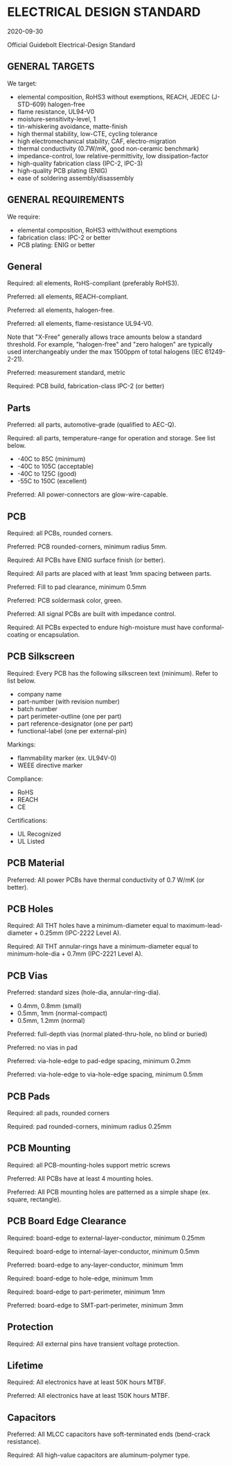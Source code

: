 # ELECTRICAL DESIGN STANDARD

2020-09-30

Official Guidebolt Electrical-Design Standard

## GENERAL TARGETS

We target:

* elemental composition, RoHS3 without exemptions, REACH, JEDEC (J-STD-609) halogen-free
* flame resistance, UL94-V0
* moisture-sensitivity-level, 1
* tin-whiskering avoidance, matte-finish
* high thermal stability, low-CTE, cycling tolerance
* high electromechanical stability, CAF, electro-migration
* thermal conductivity (0.7W/mK, good non-ceramic benchmark)
* impedance-control, low relative-permittivity, low dissipation-factor
* high-quality fabrication class (IPC-2, IPC-3)
* high-quality PCB plating (ENIG)
* ease of soldering assembly/disassembly

## GENERAL REQUIREMENTS

We require:

* elemental composition, RoHS3 with/without exemptions
* fabrication class: IPC-2 or better
* PCB plating: ENIG or better

## General

Required: all elements, RoHS-compliant (preferably RoHS3).

Preferred: all elements, REACH-compliant.

Preferred: all elements, halogen-free.

Preferred: all elements, flame-resistance UL94-V0.

Note that "X-Free" generally allows trace amounts below a standard threshold. For example, "halogen-free" and "zero halogen" are typically used interchangeably under the max 1500ppm of total halogens (IEC 61249-2-21).

Preferred: measurement standard, metric

Required: PCB build, fabrication-class IPC-2 (or better)

## Parts

Preferred: all parts, automotive-grade (qualified to AEC-Q).

Required: all parts, temperature-range for operation and storage. See list below.

* -40C to 85C (minimum)
* -40C to 105C (acceptable)
* -40C to 125C (good)
* -55C to 150C (excellent)

Preferred: All power-connectors are glow-wire-capable.

## PCB

Required: all PCBs, rounded corners.

Preferred: PCB rounded-corners, minimum radius 5mm.

Required: All PCBs have ENIG surface finish (or better).

Required: All parts are placed with at least 1mm spacing between parts.

Preferred: Fill to pad clearance, minimum 0.5mm

Preferred: PCB soldermask color, green.

Preferred: All signal PCBs are built with impedance control.

Required: All PCBs expected to endure high-moisture must have conformal-coating or encapsulation.

## PCB Silkscreen

Required: Every PCB has the following silkscreen text (minimum). Refer to list below.

* company name
* part-number (with revision number)
* batch number
* part perimeter-outline (one per part)
* part reference-designator (one per part)
* functional-label (one per external-pin)

Markings:

* flammability marker (ex. UL94V-0)
* WEEE directive marker

Compliance:

* RoHS
* REACH
* CE

Certifications:

* UL Recognized
* UL Listed

## PCB Material

Preferred: All power PCBs have thermal conductivity of 0.7 W/mK (or better).

## PCB Holes

Required: All THT holes have a minimum-diameter equal to maximum-lead-diameter + 0.25mm (IPC-2222 Level A).

Required: All THT annular-rings have a minimum-diameter equal to minimum-hole-dia + 0.7mm (IPC-2221 Level A).

## PCB Vias

Preferred: standard sizes (hole-dia, annular-ring-dia).

* 0.4mm, 0.8mm (small)
* 0.5mm, 1mm (normal-compact)
* 0.5mm, 1.2mm (normal)

Preferred: full-depth vias (normal plated-thru-hole, no blind or buried)

Preferred: no vias in pad

Preferred: via-hole-edge to pad-edge spacing, minimum 0.2mm

Preferred: via-hole-edge to via-hole-edge spacing, minimum 0.5mm

## PCB Pads

Required: all pads, rounded corners

Required: pad rounded-corners, minimum radius 0.25mm

## PCB Mounting

Required: all PCB-mounting-holes support metric screws

Preferred: All PCBs have at least 4 mounting holes.

Preferred: All PCB mounting holes are patterned as a simple shape (ex. square, rectangle).

## PCB Board Edge Clearance

Required: board-edge to external-layer-conductor, minimum 0.25mm

Required: board-edge to internal-layer-conductor, minimum 0.5mm

Preferred: board-edge to any-layer-conductor, minimum 1mm

Required: board-edge to hole-edge, minimum 1mm

Required: board-edge to part-perimeter, minimum 1mm

Preferred: board-edge to SMT-part-perimeter, minimum 3mm

## Protection

Required: All external pins have transient voltage protection.

## Lifetime

Required: All electronics have at least 50K hours MTBF.

Preferred: All electronics have at least 150K hours MTBF.

## Capacitors

Preferred: All MLCC capacitors have soft-terminated ends (bend-crack resistance).

Required: All high-value capacitors are aluminum-polymer type.



